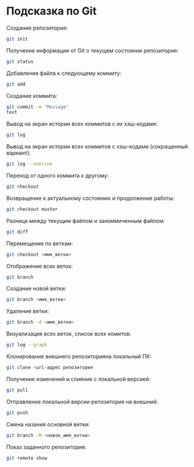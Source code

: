 # Подсказка по Git

Создание репозитория:
```sh
git init
```
Получение информации от Git о текущем состоянии репозитория:
```sh
git status
```
Добавление файла к следующему коммиту:
```sh
git add
```
Создание коммита:
```sh
git commit -m "Message"
text
```
Вывод на экран истории всех коммитов с их хэш-кодами:
```sh
git log
```
Вывод на экран истории всех коммитов с хэш-кодами (сокращенный вариант):
```sh
git log --oneline
```
Переход от одного коммита к другому:
```sh
git checkout
```
Возвращение к актуальному состоянию и продолжение работы:
```sh
git checkout master
```
Разница между текущим файлом и закоммиченным файлом:
```sh
git diff
```
Перемещение по веткам:
```sh
git checkout <имя_ветки>
```
Отображение всех веток:
```sh
git branch
```
Cоздание новой ветки:
```sh
git branch <имя_ветки>
```
Удаление ветки:
```sh
git branch -d <имя_ветки>
```
Визуализация всех веток, список всех комитов:
```sh
git log --graph
```
Клонирование внешнего репозиторияна локальный ПК:
```sh
git clone <url-адрес репозитория
```
Получение изменений и слияние с локальной версией:
```sh
git pull
```
Отправление локальной версии репозитория на внешний:
```sh
git push
```
Смена назания основной ветки:
```sh
git branch -M <новое_имя_ветки>
```
Показ заданного репозитория:
```sh
git remote show
```
